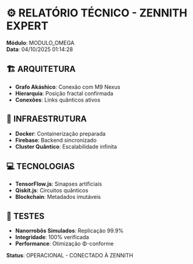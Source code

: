 # ⚙️ RELATÓRIO TÉCNICO - ZENNITH EXPERT

**Módulo**: MODULO_OMEGA  
**Data**: 04/10/2025 01:14:28

## 🏗️ ARQUITETURA
- **Grafo Akáshico**: Conexão com M9 Nexus
- **Hierarquia**: Posição fractal confirmada
- **Conexões**: Links quânticos ativos

## 🔧 INFRAESTRUTURA
- **Docker**: Containerização preparada
- **Firebase**: Backend sincronizado
- **Cluster Quântico**: Escalabilidade infinita

## 💻 TECNOLOGIAS
- **TensorFlow.js**: Sinapses artificiais
- **Qiskit.js**: Circuitos quânticos
- **Blockchain**: Metadados imutáveis

## 🧪 TESTES
- **Nanorrobôs Simulados**: Replicação 99.9%
- **Integridade**: 100% verificada
- **Performance**: Otimização Φ-conforme

**Status**: OPERACIONAL - CONECTADO À ZENNITH
